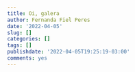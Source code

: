 ```yaml
---
title: Oi, galera
author: Fernanda Fiel Peres
date: '2022-04-05'
slug: []
categories: []
tags: []
publishdate: '2022-04-05T19:25:19-03:00'
comments: yes
---
```

